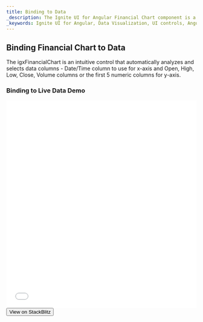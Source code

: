 ```yaml
---
title: Binding to Data
_description: The Ignite UI for Angular Financial Chart component is a touch-enabled, highly performant, lightweight charting control that makes visualizing financial data a breeze.
_keywords: Ignite UI for Angular, Data Visualization, UI controls, Angular widgets, web widgets, UI widgets, Angular, Native Angular Components Suite, Native Angular Controls, Native Angular Components Library, Angular Chart component, Angular Financial Chart component, Angular Chart controls, Angular Financial Chart controls, Data Visualization
---
```

## Binding Financial Chart to Data 

The igxFinancialChart is an intuitive control that automatically analyzes and selects data columns - Date/Time column to use for x-axis and Open, High, Low, Close, Volume columns or the first 5 numeric columns for y-axis. 

### Binding to Live Data Demo
<div class="sample-container" style="height: 550px">
    <iframe id="financial-chart-binding-to-live-data-iframe" src='{environment:demosBaseUrl}/financial-chart-binding-to-live-data' width="100%" height="100%" seamless frameBorder="0" onload="onSampleIframeContentLoaded(this);"></iframe>
</div>
<div>
    <button data-localize="stackblitz" class="stackblitz-btn"   data-iframe-id="financial-chart-binding-to-live-data-iframe" data-demos-base-url="{environment:demosBaseUrl}">View on StackBlitz
    </button>
</div>
